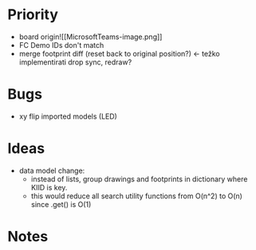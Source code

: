 # Priority
- board origin![[MicrosoftTeams-image.png]]
-  FC Demo IDs don't match
- merge footprint diff (reset back to original position?) <- težko implementirati
  drop sync, redraw?

# Bugs
- xy flip imported models (LED)

# Ideas
- data model change:
	- instead of lists, group drawings and footprints in dictionary where KIID is key.
	- this would reduce all search utility functions from O(n^2) to O(n) since .get() is O(1)
# Notes
